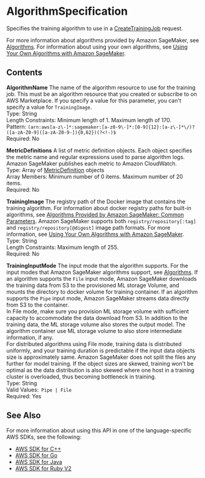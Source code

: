 # AlgorithmSpecification<a name="API_AlgorithmSpecification"></a>

Specifies the training algorithm to use in a [CreateTrainingJob](https://docs.aws.amazon.com/sagemaker/latest/dg/API_CreateTrainingJob.html) request\.

For more information about algorithms provided by Amazon SageMaker, see [Algorithms](https://docs.aws.amazon.com/sagemaker/latest/dg/algos.html)\. For information about using your own algorithms, see [Using Your Own Algorithms with Amazon SageMaker](https://docs.aws.amazon.com/sagemaker/latest/dg/your-algorithms.html)\. 

## Contents<a name="API_AlgorithmSpecification_Contents"></a>

 **AlgorithmName**   <a name="SageMaker-Type-AlgorithmSpecification-AlgorithmName"></a>
The name of the algorithm resource to use for the training job\. This must be an algorithm resource that you created or subscribe to on AWS Marketplace\. If you specify a value for this parameter, you can't specify a value for `TrainingImage`\.  
Type: String  
Length Constraints: Minimum length of 1\. Maximum length of 170\.  
Pattern: `(arn:aws[a-z\-]*:sagemaker:[a-z0-9\-]*:[0-9]{12}:[a-z\-]*\/)?([a-zA-Z0-9]([a-zA-Z0-9-]){0,62})(?<!-)$`   
Required: No

 **MetricDefinitions**   <a name="SageMaker-Type-AlgorithmSpecification-MetricDefinitions"></a>
A list of metric definition objects\. Each object specifies the metric name and regular expressions used to parse algorithm logs\. Amazon SageMaker publishes each metric to Amazon CloudWatch\.  
Type: Array of [MetricDefinition](API_MetricDefinition.md) objects  
Array Members: Minimum number of 0 items\. Maximum number of 20 items\.  
Required: No

 **TrainingImage**   <a name="SageMaker-Type-AlgorithmSpecification-TrainingImage"></a>
The registry path of the Docker image that contains the training algorithm\. For information about docker registry paths for built\-in algorithms, see [Algorithms Provided by Amazon SageMaker: Common Parameters](https://docs.aws.amazon.com/sagemaker/latest/dg/sagemaker-algo-docker-registry-paths.html)\. Amazon SageMaker supports both `registry/repository[:tag]` and `registry/repository[@digest]` image path formats\. For more information, see [Using Your Own Algorithms with Amazon SageMaker](https://docs.aws.amazon.com/sagemaker/latest/dg/your-algorithms.html)\.  
Type: String  
Length Constraints: Maximum length of 255\.  
Required: No

 **TrainingInputMode**   <a name="SageMaker-Type-AlgorithmSpecification-TrainingInputMode"></a>
The input mode that the algorithm supports\. For the input modes that Amazon SageMaker algorithms support, see [Algorithms](https://docs.aws.amazon.com/sagemaker/latest/dg/algos.html)\. If an algorithm supports the `File` input mode, Amazon SageMaker downloads the training data from S3 to the provisioned ML storage Volume, and mounts the directory to docker volume for training container\. If an algorithm supports the `Pipe` input mode, Amazon SageMaker streams data directly from S3 to the container\.   
 In File mode, make sure you provision ML storage volume with sufficient capacity to accommodate the data download from S3\. In addition to the training data, the ML storage volume also stores the output model\. The algorithm container use ML storage volume to also store intermediate information, if any\.   
 For distributed algorithms using File mode, training data is distributed uniformly, and your training duration is predictable if the input data objects size is approximately same\. Amazon SageMaker does not split the files any further for model training\. If the object sizes are skewed, training won't be optimal as the data distribution is also skewed where one host in a training cluster is overloaded, thus becoming bottleneck in training\.   
Type: String  
Valid Values:` Pipe | File`   
Required: Yes

## See Also<a name="API_AlgorithmSpecification_SeeAlso"></a>

For more information about using this API in one of the language\-specific AWS SDKs, see the following:
+  [AWS SDK for C\+\+](https://docs.aws.amazon.com/goto/SdkForCpp/sagemaker-2017-07-24/AlgorithmSpecification) 
+  [AWS SDK for Go](https://docs.aws.amazon.com/goto/SdkForGoV1/sagemaker-2017-07-24/AlgorithmSpecification) 
+  [AWS SDK for Java](https://docs.aws.amazon.com/goto/SdkForJava/sagemaker-2017-07-24/AlgorithmSpecification) 
+  [AWS SDK for Ruby V2](https://docs.aws.amazon.com/goto/SdkForRubyV2/sagemaker-2017-07-24/AlgorithmSpecification) 
